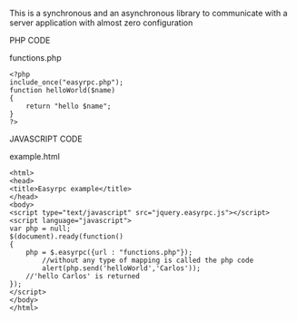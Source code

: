 This is a synchronous and an asynchronous library to communicate with a server application with almost zero configuration


PHP CODE

functions.php

```
<?php
include_once("easyrpc.php");
function helloWorld($name)
{
	return "hello $name";
}
?>
```


JAVASCRIPT CODE

example.html

```
<html>
<head>
<title>Easyrpc example</title>
</head>
<body>
<script type="text/javascript" src="jquery.easyrpc.js"></script>
<script language="javascript">
var php = null;
$(document).ready(function()
{
	php = $.easyrpc({url : "functions.php"});
        //without any type of mapping is called the php code
        alert(php.send('helloWorld','Carlos'));
	//'hello Carlos' is returned
});
</script>
</body>
</html>
```
